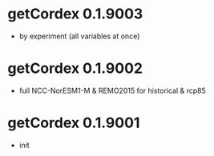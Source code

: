 # getCordex 0.1.9003

- by experiment (all variables at once)

# getCordex 0.1.9002

- full NCC-NorESM1-M & REMO2015 for historical & rcp85

# getCordex 0.1.9001

-   init
